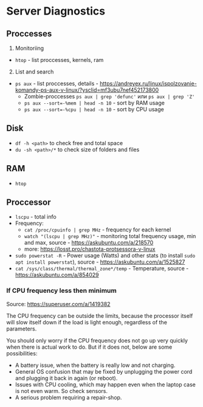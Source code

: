 # Server Diagnostics

## Proccesses

1. Monitoriing

 - `htop` - list proccesses, kernels, ram

2. List and search

 - `ps aux` - list proccesses, details - https://andreyex.ru/linux/ispolzovanie-komandy-ps-aux-v-linux/?ysclid=mf3ubu7nef452173800
   - Zombie-proccesses `ps aux | grep 'defunc'` или `ps aux | grep 'Z'`
   - `ps aux --sort=-%mem | head -n 10` - sort by RAM usage
   - `ps aux --sort=-%cpu | head -n 10` - sort by CPU usage

## Disk

- `df -h <path>` to check free and total space
- `du -sh <path>/*` to check size of folders and files

## RAM

- `htop`

## Proccessor

- `lscpu` - total info
- Frequency:
  - `cat /proc/cpuinfo | grep MHz` - frequency for each kernel 
  - `watch "(lscpu | grep MHz)"` - monitoring total frequency usage, min and max, source - https://askubuntu.com/a/218570
  - more: https://losst.pro/chastota-protsessora-v-linux
- `sudo powerstat -R` - Power usage (Watts) and other stats (to install `sudo apt install powerstat`), source - https://askubuntu.com/a/1525827
- `cat /sys/class/thermal/thermal_zone*/temp` - Temperature, source - https://askubuntu.com/a/854029

### If CPU frequency less then minimum

Source: https://superuser.com/a/1419382

The CPU frequency can be outside the limits, because the processor itself will slow itself down if the load is light enough, regardless of the parameters.

You should only worry if the CPU frequency does not go up very quickly when there is actual work to do. But if it does not, below are some possibilities:
- A battery issue, when the battery is really low and not charging.
- General OS confusion that may be fixed by unplugging the power cord and plugging it back in again (or reboot).
- Issues with CPU cooling, which may happen even when the laptop case is not even warm. So check sensors.
- A serious problem requiring a repair-shop.
